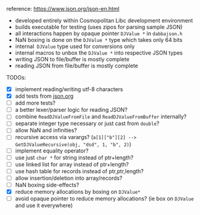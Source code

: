 reference: https://www.json.org/json-en.html

* developed entirely within Cosmopolitan Libc development environment
* builds executable for testing (uses zipos for parsing sample JSON)
* all interactions happen by opaque pointer `DJValue *` in `dabbajson.h`
* NaN boxing is done on the `DJValue *` type which takes only 64 bits
* internal` DJValue` type used for conversions only
* internal macros to unbox the `DJValue *` into respective JSON types
* writing JSON to file/buffer is mostly complete
* reading JSON from file/buffer is mostly complete

TODOs:

- [x] implement reading/writing utf-8 characters
- [x] add tests from [json.org](https://www.json.org/JSON_checker/test.zip)
- [ ] add more tests?
- [ ] a better lexer/parser logic for reading JSON?
- [ ] combine `ReadDJValueFromFile` and `ReadDJValueFromBuffer` internally?
- [ ] separate integer type necessary or just cast from `double`?
- [ ] allow NaN and infinities?
- [ ] recursive access via varargs? (`a[1]["b"][2] --> GetDJValueRecursive(obj, "dsd", 1, "b", 2)`)
- [ ] implement equality operator?
- [ ] use just `char *` for string instead of ptr+length?
- [ ] use linked list for array instead of ptr+length?
- [ ] use hash table for records instead of ptr,ptr,length?
- [ ] allow insertion/deletion into array/records?
- [ ] NaN boxing side-effects?
- [x] reduce memory allocations by boxing on `DJValue*`
- [ ] avoid opaque pointer to reduce memory allocations? (ie box on `DJValue` and use it everywhere)
